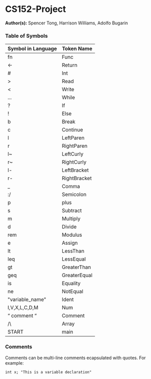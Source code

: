 # CS152-Project

**Author(s):** Spencer Tong, Harrison Williams, Adolfo Bugarin

### Table of Symbols

| Symbol in Language  | Token Name |
| ------------- | ------------- |
| fn  | Func |
| <-  | Return  |
| # | Int |
| >  | Read |
| <  | Write |
| ...  | While |
| ? | If |
| ! | Else |
| b |  Break  |
| c |  Continue |
| l | LeftParen |
| r | RightParen |
| l~ | LeftCurly |
| r~ | RightCurly |
| l- | LeftBracket |
| r- | RightBracket |
| _  | Comma |
| :/ | Semicolon |
|  p  | plus |
|  s  | Subtract       |
|  m  | Multiply       |
|  d  | Divide       |
|  rem  | Modulus       |
|  e  |  Assign      |
|  lt  | LessThan |
|  leq  | LessEqual       |
|  gt  |  GreaterThan      |
|  geq  | GreaterEqual       |
|  is  |  Equality      |
|  ne  |  NotEqual      |
|  "variable_name"  |  Ident      |
|  I,V,X,L,C,D,M |  Num      |
|  “ comment “  | Comment       |
|  /\  |   Array     |
|  START  |  main       |

### Comments

Comments can be multi-line comments ecapsulated with quotes. For example:

```
int x; "This is a variable declaration"
```
